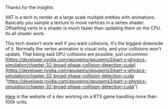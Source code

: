 Thanks for the insights

VAT is a tech to render at a large scale multiple entities with animations.
Basically you sample a texture to move vertices in a vertex shader. Offsetting verts in a shader is much faster than updating them on the CPU. Its all shader work.

This tech doesn't work well if you want collisions, it's the biggest downside of it. Normally the vertex animation is visual only, and your collisions won't update. 
That being said GPU collisions are possible, just uncommon [https://developer.nvidia.com/gpugems/gpugems3/part-v-physics-simulation/chapter-32-broad-phase-collision-detection-cuda](https://developer.nvidia.com/gpugems/gpugems3/part-v-physics-simulation/chapter-32-broad-phase-collision-detection-cuda "https://developer.nvidia.com/gpugems/gpugems3/part-v-physics-simulation/chapter-32-broad-phase-collision-detection-cuda")

[Here](https://horugame.com/) is the website of a dev working on a RTS game handling more than 100k units.